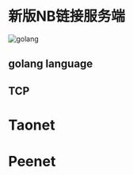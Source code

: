 # 新版NB链接服务端


![golang](https://ss0.bdstatic.com/94oJfD_bAAcT8t7mm9GUKT-xh_/timg?image&quality=100&size=b4000_4000&sec=1507515058&di=e1760b51b338fa571de9fb72545b1040&src=http://static.open-open.com/news/uploadImg/20151214/20151214234004_732.jpg "Don")



## golang language
## TCP 


# Taonet
# Peenet
